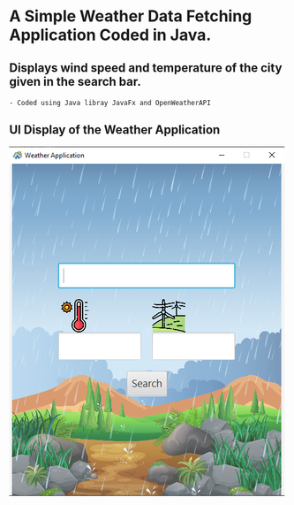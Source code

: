 # A Simple Weather Data Fetching Application Coded in Java.
## Displays wind speed and temperature of the city given in the search bar. 
    - Coded using Java libray JavaFx and OpenWeatherAPI

## UI Display of the Weather Application
![image of the UI](display.PNG)